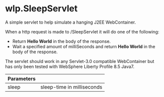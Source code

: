 # wlp.SleepServlet


A simple servlet to help simulate a hanging J2EE WebContainer.

When a http request is made to /SleepServlet it will do one of the following: 
* Return **Hello World** in the body of the response.
* Wait a specified amount of milliSeconds and return **Hello World** in the body of the response.

The servlet should work in any Servlet-3.0 compatible WebContainer but has only been tested with WebSphere Liberty Profile 8.5 Java7.


|Parameters ||
|-----------|------------|
| sleep | sleep-time in milliseconds |